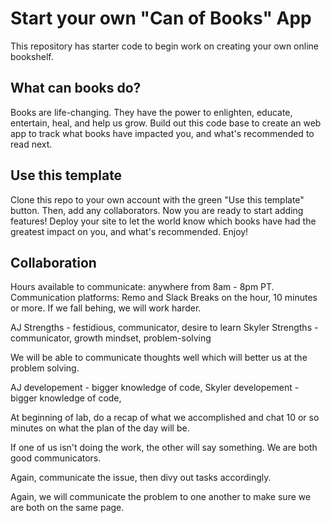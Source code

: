 # Start your own "Can of Books" App

This repository has starter code to begin work on creating your own online bookshelf.

## What can books do?

Books are life-changing. They have the power to enlighten, educate, entertain, heal, and help us grow. Build out this code base to create an web app to track what books have impacted you, and what's recommended to read next.

## Use this template

Clone this repo to your own account with the green "Use this template" button. Then, add any collaborators. Now you are ready to start adding features! Deploy your site to let the world know which books have had the greatest impact on you, and what's recommended. Enjoy!

## Collaboration

Hours available to communicate: anywhere from 8am - 8pm PT.
Communication platforms: Remo and Slack
Breaks on the hour, 10 minutes or more.
If we fall behing, we will work harder.

AJ Strengths - festidious, communicator, desire to learn
Skyler Strengths - communicator, growth mindset, problem-solving

We will be able to communicate thoughts well which will better us at the problem solving. 

AJ developement - bigger knowledge of code, 
Skyler developement - bigger knowledge of code, 

At beginning of lab, do a recap of what we accomplished and chat 10 or so minutes on what the plan of the day will be. 

If one of us isn't doing the work, the other will say something. We are both good communicators. 

Again, communicate the issue, then divy out tasks accordingly.

Again, we will communicate the problem to one another to make sure we are both on the same page.


